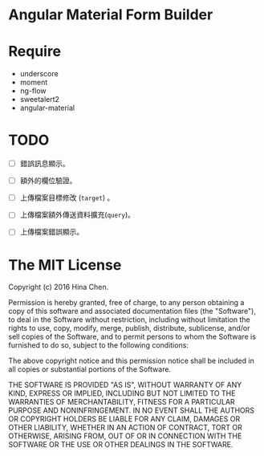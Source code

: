 # Angular Material Form Builder

Require
=======

* underscore
* moment
* ng-flow
* sweetalert2
* angular-material

TODO
====

- [ ] 錯誤訊息顯示。
- [ ] 額外的欄位驗證。
- [ ] 上傳檔案目標修改 (`target`) 。
- [ ] 上傳檔案額外傳送資料擴充(`query`)。
- [ ] 上傳檔案錯誤顯示。


The MIT License
===============

Copyright (c) 2016 Hina Chen.

Permission is hereby granted, free of charge, to any person obtaining a copy of this software and associated documentation files (the "Software"), to deal in the Software without restriction, including without limitation the rights to use, copy, modify, merge, publish, distribute, sublicense, and/or sell copies of the Software, and to permit persons to whom the Software is furnished to do so, subject to the following conditions:

The above copyright notice and this permission notice shall be included in all copies or substantial portions of the Software.

THE SOFTWARE IS PROVIDED "AS IS", WITHOUT WARRANTY OF ANY KIND, EXPRESS OR IMPLIED, INCLUDING BUT NOT LIMITED TO THE WARRANTIES OF MERCHANTABILITY, FITNESS FOR A PARTICULAR PURPOSE AND NONINFRINGEMENT. IN NO EVENT SHALL THE AUTHORS OR COPYRIGHT HOLDERS BE LIABLE FOR ANY CLAIM, DAMAGES OR OTHER LIABILITY, WHETHER IN AN ACTION OF CONTRACT, TORT OR OTHERWISE, ARISING FROM, OUT OF OR IN CONNECTION WITH THE SOFTWARE OR THE USE OR OTHER DEALINGS IN THE SOFTWARE.
